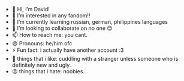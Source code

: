 - 👋 Hi, I’m David!
- 👀 I’m interested in any fandom!!
- 🌱 I’m currently learning russian, german, philippines languages
- 💞️ I’m looking to collaborate on no one 😊
- 📫 How to reach me: you cant.
- 😄 Pronouns: he/him ofc
- ⚡ Fun fact: i actually have another account :3
- 💖 things that i like: cuddling with a stranger unless someone who is definitely new and ugly.
- 😠 things that i hate: noobies.
